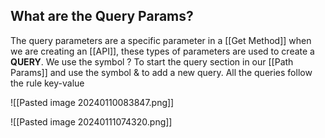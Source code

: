 ## What are the Query Params?

The query parameters are a specific parameter in a [[Get Method]] when we are creating an [[API]], these types of parameters are used to create a **QUERY**. We use the symbol ? To start the query section in our [[Path Params]] and use the symbol & to add a new query.  All the queries follow the rule key-value

![[Pasted image 20240110083847.png]]

![[Pasted image 20240111074320.png]]
